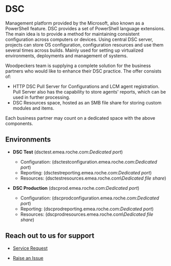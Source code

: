 # **DSC**

Management platform provided by the Microsoft, also known as a PowerShell feature. DSC provides a set of PowerShell language extensions. The main idea is to provide a method for maintaining consistent configuration across computers or devices. Using central DSC server, projects can store OS configuration, configuration resources and use them several times across builds. Mainly used for setting up virtualized environments, deployments and management of systems.


Woodpeckers team is supplying a complete solution for the business partners who would like to enhance their DSC practice. 
The offer consists of:
- HTTP DSC Pull Server for Configurations and LCM agent registration. Pull Server also has the capability to store agents' reports, which can be used in further processing.
- DSC Resources space, hosted as an SMB file share for storing custom modules and items.

Each business partner may count on a dedicated space with the above components.



## **Environments**

- **DSC Test** (dsctest.emea.roche.com:*Dedicated port*)

    - Configuration: (dsctestconfiguration.emea.roche.com:*Dedicated port*)
    - Reporting: (dsctestreporting.emea.roche.com:*Dedicated port*)
    - Resources: (dsctestresources.emea.roche.com\\*Dedicated file share*)

- **DSC Production** (dscprod.emea.roche.com:*Dedicated port*)

    - Configuration: (dscprodconfiguration.emea.roche.com:*Dedicated port*)
    - Reporting: (dscprodreporting.emea.roche.com:*Dedicated port*)
    - Resources: (dscprodresources.emea.roche.com\\*Dedicated file share*)


## **Reach out to us for support**

- [Service Request](https://roche.service-now.com/rose?id=nr_sc_cat_item&sys_id=efcfc1d2ebfb23046a4e0dffab887e72)

- [Raise an Issue](https://roche.service-now.com/rose?id=nr_sc_cat_item&sys_id=2aeff74b4f7b5704c93809de0310c72b)
